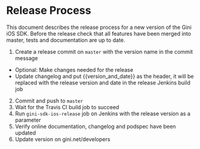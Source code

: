 # Release Process

This document describes the release process for a new version of the Gini iOS SDK.
Before the release check that all features have been merged into master, tests and documentation are up to date.

1. Create a release commit on `master` with the version name in the commit message
  * Optional: Make changes needed for the release
  * Update changelog and put {{version_and_date}} as the header, it will be replaced with the release version and date in the release Jenkins build job
2. Commit and push to `master`
3. Wait for the Travis CI build job to succeed
4. Run `gini-sdk-ios-release` job on Jenkins with the release version as a parameter
5. Verify online documentation, changelog and podspec have been updated
6. Update version on gini.net/developers
